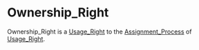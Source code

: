 # Ownership_Right

Ownership_Right is a [Usage_Right](60049.md) to the [Assignment_Process](600080.md) of [Usage_Right](60049.md).